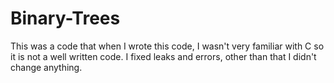 # Binary-Trees

This was a code that when I wrote this code, I wasn't very familiar with C so it is not a well written code. I fixed leaks and errors, other than that I didn't change anything.